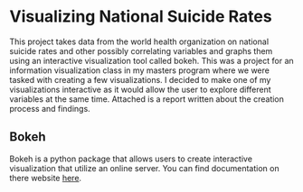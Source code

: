 # Visualizing National Suicide Rates

This project takes data from the world health organization on national suicide rates and other possibly correlating variables and graphs them using an interactive visualization tool called bokeh. This was a project for an information visualization class in my masters program where we were tasked with creating a few visualizations. I decided to make one of my visualizations interactive as it would allow the user to explore different variables at the same time. Attached is a report written about the creation process and findings.

## Bokeh

Bokeh is a python package that allows users to create interactive visualization that utilize an online server. You can find documentation on there website [here](https://www.google.com/search?q=bokeh+python&rlz=1C1UEAD_enUS970US970&sxsrf=APwXEdd5SZnZDAH372ci-3ELtPt3AESkCw%3A1681476967859&ei=Z005ZNGONKejptQP-Y2TuAQ&ved=0ahUKEwiR3vfqtan-AhWnkYkEHfnGBEcQ4dUDCBA&uact=5&oq=bokeh+python&gs_lcp=Cgxnd3Mtd2l6LXNlcnAQAzIICAAQgAQQsQMyBQgAEIAEMgUIABCABDIKCAAQgAQQFBCHAjIFCAAQgAQyBQgAEIAEMgUIABCABDIFCAAQgAQyBQgAEIAEMgUIABCABDoKCAAQRxDWBBCwAzoLCC4QgAQQxwEQrwFKBAhBGABQ9wNY_AlgyQpoAXABeACAAVaIAYcEkgEBN5gBAKABAcgBCMABAQ&sclient=gws-wiz-serp).
